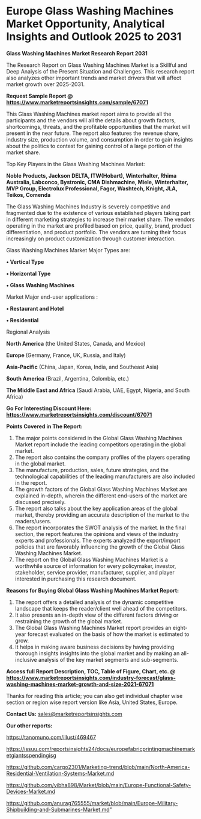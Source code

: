 # Europe Glass Washing Machines Market Opportunity, Analytical Insights and Outlook 2025 to 2031

<strong>Glass Washing Machines Market Research Report 2031</strong>

The Research Report on Glass Washing Machines Market is a Skillful and Deep Analysis of the Present Situation and Challenges. This research report also analyzes other important trends and market drivers that will affect market growth over 2025-2031.

<strong>Request Sample Report @ <a href=https://www.marketreportsinsights.com/sample/67071>https://www.marketreportsinsights.com/sample/67071</a></strong>

This Glass Washing Machines market report aims to provide all the participants and the vendors will all the details about growth factors, shortcomings, threats, and the profitable opportunities that the market will present in the near future. The report also features the revenue share, industry size, production volume, and consumption in order to gain insights about the politics to contest for gaining control of a large portion of the market share.

Top Key Players in the Glass Washing Machines Market:

<strong>Noble Products, Jackson DELTA, ITW(Hobart), Winterhalter, Rhima Australia, Labconco, Bystronic, CMA Dishmachine, Miele, Winterhalter, MVP Group, Electrolux Professional, Fagor, Washtech, Knight, JLA, Teikos, Comenda</strong>

The Glass Washing Machines Industry is severely competitive and fragmented due to the existence of various established players taking part in different marketing strategies to increase their market share. The vendors operating in the market are profiled based on price, quality, brand, product differentiation, and product portfolio. The vendors are turning their focus increasingly on product customization through customer interaction.

Glass Washing Machines Market Major Types are:

<strong>• Vertical Type

• Horizontal Type

• Glass Washing Machines</strong>

Market Major end-user applications :

<strong>• Restaurant and Hotel

• Residential</strong>

Regional Analysis

</u><strong><b>North America</b></strong> (the United States, Canada, and Mexico)

<strong><b>Europe </b></strong>(Germany, France, UK, Russia, and Italy)

<strong><b>Asia-Pacific</b></strong> (China, Japan, Korea, India, and Southeast Asia)

<strong><b>South America</b></strong> (Brazil, Argentina, Colombia, etc.)

<strong><b>The Middle East and Africa</b></strong> (Saudi Arabia, UAE, Egypt, Nigeria, and South Africa)

<strong>Go For Interesting Discount Here: <a href=https://www.marketreportsinsights.com/discount/67071>https://www.marketreportsinsights.com/discount/67071</a></strong>

<strong>Points Covered in The Report:</strong>
<ol>
  <li>The major points considered in the Global Glass Washing Machines Market report include the leading competitors operating in the global market.</li>
  <li>The report also contains the company profiles of the players operating in the global market.</li>
  <li>The manufacture, production, sales, future strategies, and the technological capabilities of the leading manufacturers are also included in the report.</li>
  <li>The growth factors of the Global Glass Washing Machines Market are explained in-depth, wherein the different end-users of the market are discussed precisely.</li>
  <li>The report also talks about the key application areas of the global market, thereby providing an accurate description of the market to the readers/users.</li>
  <li>The report incorporates the SWOT analysis of the market. In the final section, the report features the opinions and views of the industry experts and professionals. The experts analyzed the export/import policies that are favorably influencing the growth of the Global Glass Washing Machines Market.</li>
  <li>The report on the Global Glass Washing Machines Market is a worthwhile source of information for every policymaker, investor, stakeholder, service provider, manufacturer, supplier, and player interested in purchasing this research document.</li>
</ol>
<strong>Reasons for Buying Global Glass Washing Machines Market Report:</strong>

<ol>
  <li>The report offers a detailed analysis of the dynamic competitive landscape that keeps the reader/client well ahead of the competitors.</li>
  <li>It also presents an in-depth view of the different factors driving or restraining the growth of the global market.</li>
  <li>The Global Glass Washing Machines Market report provides an eight-year forecast evaluated on the basis of how the market is estimated to grow.</li>
  <li>It helps in making aware business decisions by having providing thorough insights insights into the global market and by making an all-inclusive analysis of the key market segments and sub-segments.</li>
</ol>
<strong>Access full Report Description, TOC, Table of Figure, Chart, etc. @ <a href=https://www.marketreportsinsights.com/industry-forecast/glass-washing-machines-market-growth-and-size-2021-67071>https://www.marketreportsinsights.com/industry-forecast/glass-washing-machines-market-growth-and-size-2021-67071</a></strong>


Thanks for reading this article; you can also get individual chapter wise section or region wise report version like Asia, United States, Europe.

<strong>Contact Us:</strong>
sales@marketreportsinsights.com

<strong>Our other reports:</strong>

<a href=https://tanomuno.com/illust/469467>https://tanomuno.com/illust/469467</a>

<a href=https://issuu.com/reportsinsights24/docs/europefabricprintingmachinemarketgiantsspendingisg>https://issuu.com/reportsinsights24/docs/europefabricprintingmachinemarketgiantsspendingisg</a>

<a href=https://github.com/cargo2301/Marketing-trend/blob/main/North-America-Residential-Ventilation-Systems-Market.md>https://github.com/cargo2301/Marketing-trend/blob/main/North-America-Residential-Ventilation-Systems-Market.md</a>

<a href=https://github.com/vibha898/Market/blob/main/Europe-Functional-Safety-Devices-Market.md>https://github.com/vibha898/Market/blob/main/Europe-Functional-Safety-Devices-Market.md</a>

<a href=https://github.com/anurag765555/market/blob/main/Europe-Military-Shipbuilding-and-Submarines-Market.md>https://github.com/anurag765555/market/blob/main/Europe-Military-Shipbuilding-and-Submarines-Market.md</a>"
